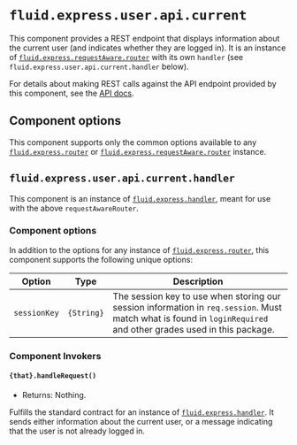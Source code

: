 # `fluid.express.user.api.current`

This component provides a REST endpoint that displays information about the current user (and indicates whether they are
logged in).  It is an instance of [`fluid.express.requestAware.router`]((https://github.com/fluid-project/fluid-express/blob/main/docs/requestAwareRouter.md))
with its own `handler` (see `fluid.express.user.api.current.handler` below).

For details about making REST calls against the API endpoint provided by this component, see the [API docs](apidocs.md).

## Component options

This component supports only the common options available to any
[`fluid.express.router`](https://github.com/fluid-project/fluid-express/blob/main/docs/router.md) or
[`fluid.express.requestAware.router`](https://github.com/fluid-project/fluid-express/blob/main/docs/requestAwareRouter.md)
instance.

## `fluid.express.user.api.current.handler`

This component is an instance of [`fluid.express.handler`]((https://github.com/fluid-project/fluid-express/blob/main/docs/handler.md)),
meant for use with the above `requestAwareRouter`.

### Component options

In addition to the options for any instance of [`fluid.express.router`](https://github.com/fluid-project/fluid-express/blob/main/docs/router.md),
this component supports the following unique options:

| Option       | Type       | Description |
| ------------ | ---------- | ----------- |
| `sessionKey` | `{String}` | The session key to use when storing our session information in `req.session`.  Must match what is found in `loginRequired` and other grades used in this package. |

### Component Invokers

#### `{that}.handleRequest()`

* Returns: Nothing.

Fulfills the standard contract for an instance of [`fluid.express.handler`]((https://github.com/fluid-project/fluid-express/blob/main/docs/handler.md)).
It sends either information about the current user, or a message indicating that the user is not already logged in.
